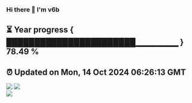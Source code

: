 ### Hi there 👋  I'm v6b  
⏳ Year progress { ███████████████████████▁▁▁▁▁▁▁ } 78.49 %
---
⏰ Updated on Mon, 14 Oct 2024 06:26:13 GMT
---
![](https://github-readme-stats.vercel.app/api?username=v6b&bg_color=30,e96443,904e95&title_color=fff&text_color=fff&layout=compact)
![](https://github-readme-stats.vercel.app/api/top-langs/?username=v6b&layout=compact&bg_color=30,e96443,904e95&title_color=fff&text_color=fff)  
![](https://gcore.jsdelivr.net/gh/v6b/v6b@main/assets/github-contribution-grid-snake.svg)

